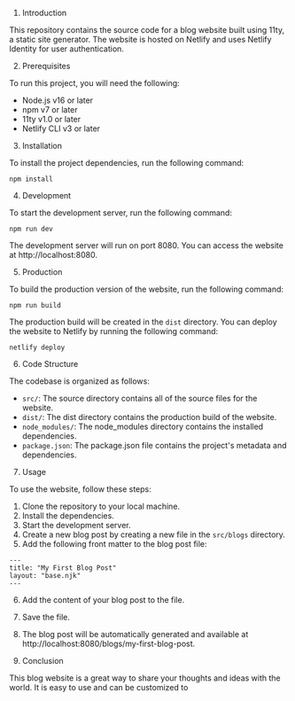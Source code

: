 1. Introduction

This repository contains the source code for a blog website built using 11ty, a static site generator. The website is hosted on Netlify and uses Netlify Identity for user authentication.

2. Prerequisites

To run this project, you will need the following:

-  Node.js v16 or later
-  npm v7 or later
-  11ty v1.0 or later
-  Netlify CLI v3 or later

3. Installation

To install the project dependencies, run the following command:

```
npm install
```

4. Development

To start the development server, run the following command:

```
npm run dev
```

The development server will run on port 8080. You can access the website at http://localhost:8080.

5. Production

To build the production version of the website, run the following command:

```
npm run build
```

The production build will be created in the `dist` directory. You can deploy the website to Netlify by running the following command:

```
netlify deploy
```

6. Code Structure

The codebase is organized as follows:

-  `src/`: The source directory contains all of the source files for the website.
-  `dist/`: The dist directory contains the production build of the website.
-  `node_modules/`: The node_modules directory contains the installed dependencies.
-  `package.json`: The package.json file contains the project's metadata and dependencies.

7. Usage

To use the website, follow these steps:

1. Clone the repository to your local machine.
2. Install the dependencies.
3. Start the development server.
4. Create a new blog post by creating a new file in the `src/blogs` directory.
5. Add the following front matter to the blog post file:

```
---
title: "My First Blog Post"
layout: "base.njk"
---
```

6. Add the content of your blog post to the file.
7. Save the file.
8. The blog post will be automatically generated and available at http://localhost:8080/blogs/my-first-blog-post.

9. Conclusion

This blog website is a great way to share your thoughts and ideas with the world. It is easy to use and can be customized to
